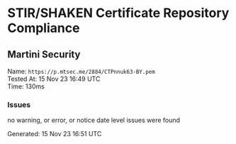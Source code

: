 # STIR/SHAKEN Certificate Repository Compliance

## Martini Security

Name: `https://p.mtsec.me/2884/CTPnnuk63-BY.pem`\
Tested At: 15 Nov 23 16:49 UTC\
Time: 130ms

### Issues

no warning, or error, or notice date level issues were found

Generated: 15 Nov 23 16:51 UTC